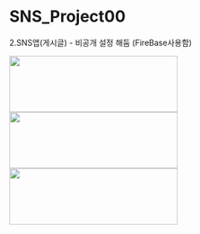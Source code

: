 # SNS_Project00
2.SNS앱(게시글) - 비공개 설정 해둠 (FireBase사용함) 


<img src="https://www.gstatic.com/devrel-devsite/va3a0eb1ff00a004a87e2f93101f27917d794beecfd23556fc6d8627bba2ff3cf/android/images/lockup.svg" width="300" height="100">

<img src="https://www.gstatic.com/devrel-devsite/va3a0eb1ff00a004a87e2f93101f27917d794beecfd23556fc6d8627bba2ff3cf/firebase/images/lockup.png" width="300" height="100">

<img src="https://github.com/bumptech/glide/blob/master/static/glide_logo.png?raw=true" width="300" height="100">

